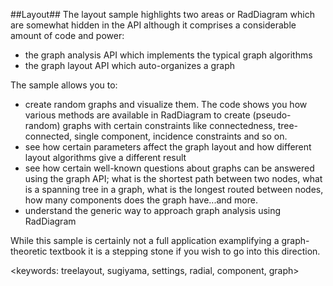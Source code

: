 ##Layout##
The layout sample highlights two areas or RadDiagram which are somewhat hidden in the API although it comprises a considerable amount of code and power:

- the graph analysis API which implements the typical graph algorithms
- the graph layout API which auto-organizes a graph 

The sample allows you to:

- create random graphs and visualize them. The code shows you how various methods are available in RadDiagram to create (pseudo-random) graphs with certain constraints like connectedness, tree-connected, single component, incidence constraints and so on.
- see how certain parameters affect the graph layout and how different layout algorithms give a different result
- see how certain well-known questions about graphs can be answered using the graph API; what is the shortest path between two nodes, what is a spanning tree in a graph, what is the longest routed between nodes, how many components does the graph have...and more.
- understand the generic way to approach graph analysis using RadDiagram

While this sample is certainly not a full application examplifying a graph-theoretic textbook it is a stepping stone if you wish to go into this direction. 

<keywords: treelayout, sugiyama, settings, radial, component, graph>
